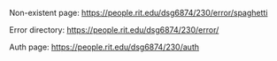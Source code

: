 Non-existent page: https://people.rit.edu/dsg6874/230/error/spaghetti

Error directory: https://people.rit.edu/dsg6874/230/error/

Auth page: https://people.rit.edu/dsg6874/230/auth
